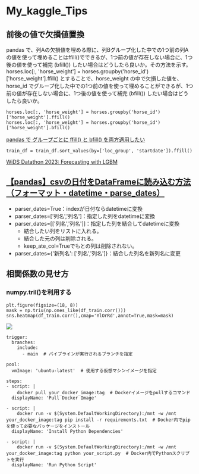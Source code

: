 # My_kaggle_Tips

## 前後の値で欠損値置換
pandas で、列Aの欠損値を埋める際に、列Bグループ化した中での1つ前の列Aの値を使って埋めることはffill()でできるが、1つ前の値が存在しない場合に、1つ後の値を使って補完 (bfill()) したい場合はどうしたら良いか。その方法を示す。<br>
horses.loc[:, 'horse_weight'] = horses.groupby('horse_id')['horse_weight'].ffill()
とすることで、horse_weight の中で欠損した値を、horse_id でグループ化した中での1つ前の値を使って埋めることができるが、1つ前の値が存在しない場合に、1つ後の値を使って補完 (bfill()) したい場合はどうしたら良いか。
```
horses.loc[:, 'horse_weight'] = horses.groupby('horse_id')['horse_weight'].ffill()
horses.loc[:, 'horse_weight'] = horses.groupby('horse_id')['horse_weight'].bfill()
```
[pandas で グループごとに ffill() と bfill() を両方適用したい](https://blog.misosi.ru/2020/10/18/pandas-how-to-apply-ffill-and-bfill-for-each-group/)

```
train_df = train_df.sort_values(by=['loc_group', 'startdate']).ffill()
```
[WiDS Datathon 2023: Forecasting with LGBM](https://www.kaggle.com/code/iamleonie/wids-datathon-2023-forecasting-with-lgbm)

## [【pandas】csvの日付をDataFrameに読み込む方法（フォーマット・datetime・parse_dates）](https://www.self-study-blog.com/dokugaku/python-pandas-csv-datetime-parse/)
* parser_dates=True：indexが日付ならdatetimeに変換
* parser_dates=['列名','列名']：指定した列をdatetimeに変換
* parser_dates=[['列名','列名']]：指定した列を結合してdatetimeに変換
    * 結合したい列をリストに入れる。
    * 結合した元の列は削除される。
    * keep_ate_col=Trueでもとの列は削除されない。
* parser_dates={'新列名': ['列名','列名']}：結合した列名を新列名に変更

## 相関係数の見せ方
### numpy.tril()を利用する

```
plt.figure(figsize=(18, 8))
mask = np.triu(np.ones_like(df_train.corr()))
sns.heatmap(df_train.corr(),cmap='YlOrRd',annot=True,mask=mask)
```
![](https://user-images.githubusercontent.com/107327935/223187920-9a918b36-7c7b-4913-8f63-d7e7d015e3ba.png)

```
trigger:
  branches:
    include:
      - main  # パイプラインが実行されるブランチを指定

pool:
  vmImage: 'ubuntu-latest'  # 使用する仮想マシンイメージを指定

steps:
- script: |
    docker pull your_docker_image:tag  # Dockerイメージをpullするコマンド
  displayName: 'Pull Docker Image'

- script: |
    docker run -v $(System.DefaultWorkingDirectory):/mnt -w /mnt your_docker_image:tag pip install -r requirements.txt  # Docker内でpipを使って必要なパッケージをインストール
  displayName: 'Install Python Dependencies'

- script: |
    docker run -v $(System.DefaultWorkingDirectory):/mnt -w /mnt your_docker_image:tag python your_script.py  # Docker内でPythonスクリプトを実行
  displayName: 'Run Python Script'

```
